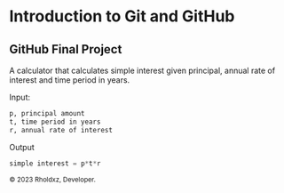 # Introduction to Git and GitHub
## GitHub Final Project
A calculator that calculates simple interest given principal, annual rate of interest and time period in years.

Input:
```bash
p, principal amount
t, time period in years
r, annual rate of interest
```
Output
```python
simple interest = p*t*r
```

<sub>© 2023 Rholdxz, Developer.</sub>
